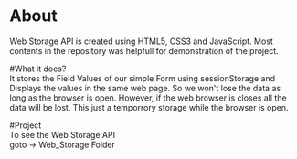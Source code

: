 # About 
Web Storage API is created using HTML5, CSS3 and JavaScript. Most contents in the repository was helpfull for demonstration of the project. 


#What it does?	
It stores the Field Values of our simple Form using sessionStorage and Displays the values in the same web page. So we won't lose the data as long as the browser is open. However, if the web browser is closes all the data will be lost. This just a temporrory storage while the browser is open.	


#Project	
To see the Web Storage API	
goto -> Web_Storage Folder	

